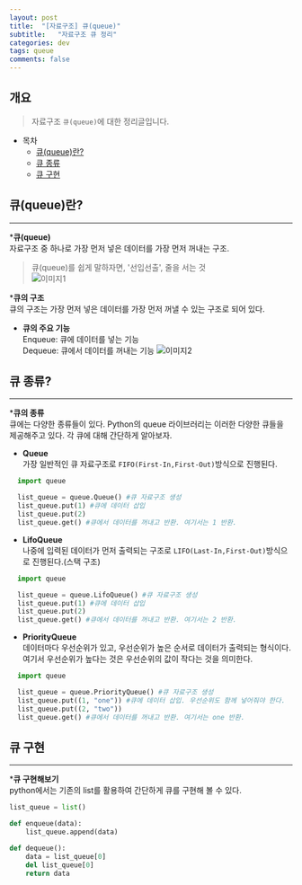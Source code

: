 ```yaml
---
layout: post
title:  "[자료구조] 큐(queue)"
subtitle:   "자료구조 큐 정리"
categories: dev
tags: queue
comments: false
---
```


## 개요
> 자료구조 `큐(queue)`에 대한 정리글입니다.

- 목차
	- [큐(queue)란?](#큐(queue)란?) 
	- [큐 종류](#큐-종류?)
    - [큐 구현](#큐-구현)

## 큐(queue)란?
---

*__큐(queue)__  
자료구조 중 하나로 가장 먼저 넣은 데이터를 가장 먼저 꺼내는 구조.  
> 큐(queue)를 쉽게 말하자면, '선입선출', 줄을 서는 것  
![이미지1](https://jsim6342.github.io/assets/img/dev/algorithm/2021-04-14-dev-algorithm-queue-picture1.png)

*__큐의 구조__  
큐의 구조는 가장 먼저 넣은 데이터를 가장 먼저 꺼낼 수 있는 구조로 되어 있다.
  - __큐의 주요 기능__  
  Enqueue: 큐에 데이터를 넣는 기능  
  Dequeue: 큐에서 데이터를 꺼내는 기능
![이미지2](https://jsim6342.github.io/assets/img/dev/algorithm/2021-04-14-dev-algorithm-queue-picture2.png)



## 큐 종류?
---

*__큐의 종류__  
큐에는 다양한 종류들이 있다. Python의 queue 라이브러리는 이러한 다양한 큐들을 제공해주고 있다. 각 큐에 대해 간단하게 알아보자.
  - __Queue__  
  가장 일반적인 큐 자료구조로 `FIFO(First-In,First-Out)`방식으로 진행된다.  
```Python
  import queue

  list_queue = queue.Queue() #큐 자료구조 생성
  list_queue.put(1) #큐에 데이터 삽입
  list_queue.put(2) 
  list_queue.get() #큐에서 데이터를 꺼내고 반환. 여기서는 1 반환.
```  
  - __LifoQueue__  
  나중에 입력된 데이터가 먼저 출력되는 구조로 `LIFO(Last-In,First-Out)`방식으로 진행된다.(스택 구조)  
```Python
  import queue

  list_queue = queue.LifoQueue() #큐 자료구조 생성
  list_queue.put(1) #큐에 데이터 삽입
  list_queue.put(2) 
  list_queue.get() #큐에서 데이터를 꺼내고 반환. 여기서는 2 반환.
```  
  - __PriorityQueue__  
  데이터마다 우선순위가 있고, 우선순위가 높은 순서로 데이터가 출력되는 형식이다. 여기서 우선순위가 높다는 것은 우선순위의 값이 작다는 것을 의미한다.  
```Python
  import queue

  list_queue = queue.PriorityQueue() #큐 자료구조 생성
  list_queue.put((1, "one")) #큐에 데이터 삽입. 우선순위도 함께 넣어줘야 한다.
  list_queue.put((2, "two")) 
  list_queue.get() #큐에서 데이터를 꺼내고 반환. 여기서는 one 반환.
```  


## 큐 구현
---

*__큐 구현해보기__  
python에서는 기존의 list를 활용하여 간단하게 큐를 구현해 볼 수 있다.
```Python
list_queue = list()

def enqueue(data):
    list_queue.append(data)

def dequeue():
    data = list_queue[0]
    del list_queue[0]
    return data
```

